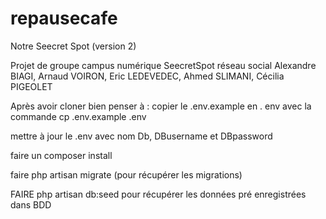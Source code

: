# repausecafe
Notre Seecret Spot (version 2)

Projet de groupe campus numérique
SeecretSpot réseau social
Alexandre BIAGI, Arnaud VOIRON, Eric LEDEVEDEC, Ahmed SLIMANI, Cécilia PIGEOLET


Après avoir cloner bien penser à :
copier le .env.example en . env avec la commande
cp .env.example .env

mettre à jour le .env avec nom Db, DBusername et DBpassword

faire un composer install

faire php artisan migrate (pour récupérer les migrations)

FAIRE php artisan db:seed pour récupérer les données pré enregistrées 
dans BDD
